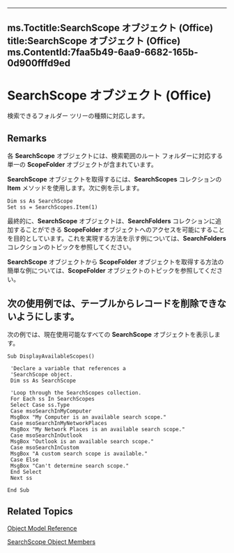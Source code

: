 

---
ms.Toctitle:SearchScope オブジェクト (Office)
title:SearchScope オブジェクト (Office)
ms.ContentId:7faa5b49-6aa9-6682-165b-0d900fffd9ed
---
# SearchScope オブジェクト (Office)




検索できるフォルダー ツリーの種類に対応します。

## Remarks
 各 **SearchScope** オブジェクトには、検索範囲のルート フォルダーに対応する単一の **ScopeFolder** オブジェクトが含まれています。



**SearchScope** オブジェクトを取得するには、**SearchScopes** コレクションの **Item** メソッドを使用します。次に例を示します。

```sourcecode
Dim ss As SearchScope 
Set ss = SearchScopes.Item(1)
```




最終的に、**SearchScope** オブジェクトは、**SearchFolders** コレクションに追加することができる **ScopeFolder** オブジェクトへのアクセスを可能にすることを目的としています。これを実現する方法を示す例については、**SearchFolders** コレクションのトピックを参照してください。



**SearchScope** オブジェクトから **ScopeFolder** オブジェクトを取得する方法の簡単な例については、**ScopeFolder** オブジェクトのトピックを参照してください。



## 次の使用例では、テーブルからレコードを削除できないようにします。
次の例では、現在使用可能なすべての **SearchScope** オブジェクトを表示します。

```sourcecode
Sub DisplayAvailableScopes() 
 
 'Declare a variable that references a 
 'SearchScope object. 
 Dim ss As SearchScope 
 
 'Loop through the SearchScopes collection. 
 For Each ss In SearchScopes 
 Select Case ss.Type 
 Case msoSearchInMyComputer 
 MsgBox "My Computer is an available search scope." 
 Case msoSearchInMyNetworkPlaces 
 MsgBox "My Network Places is an available search scope." 
 Case msoSearchInOutlook 
 MsgBox "Outlook is an available search scope." 
 Case msoSearchInCustom 
 MsgBox "A custom search scope is available." 
 Case Else 
 MsgBox "Can't determine search scope." 
 End Select 
 Next ss 
 
End Sub
```




## Related Topics

[Object Model Reference](499c789a-aba2-0fad-649a-0ea964cd3b5e.md)

[SearchScope Object Members](25ef5a3c-3179-7870-f28b-7700349a3ed4.md)




